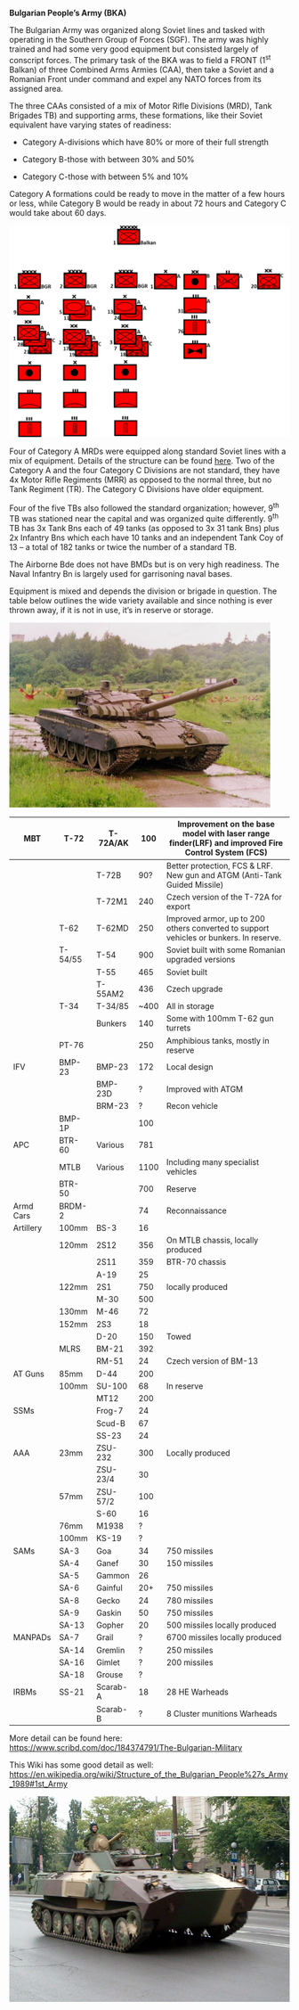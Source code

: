 **Bulgarian People’s Army (BKA)**

The Bulgarian Army was organized along Soviet lines and tasked with
operating in the Southern Group of Forces (SGF). The army was highly
trained and had some very good equipment but consisted largely of
conscript forces. The primary task of the BKA was to field a FRONT
(1<sup>st</sup> Balkan) of three Combined Arms Armies (CAA), then take a
Soviet and a Romanian Front under command and expel any NATO forces from
its assigned area.

The three CAAs consisted of a mix of Motor Rifle Divisions (MRD), Tank
Brigades TB) and supporting arms, these formations, like their Soviet
equivalent have varying states of readiness:

  - Category A-divisions which have 80% or more of their full strength

  - Category B-those with between 30% and 50%

  - Category C-those with between 5% and 10%

Category A formations could be ready to move in the matter of a few
hours or less, while Category B would be ready in about 72 hours and
Category C would take about 60 days.

![](/assets/images/warsaw/bg/army/image1.png)

Four of Category A MRDs were equipped along standard Soviet lines with a
mix of equipment. Details of the structure can be found
[here](http://www.bits.de/NRANEU/others/amd-us-archive/fm100-2-3%2891%29.pdf).
Two of the Category A and the four Category C Divisions are not
standard, they have 4x Motor Rifle Regiments (MRR) as opposed to the
normal three, but no Tank Regiment (TR). The Category C Divisions have
older equipment.

Four of the five TBs also followed the standard organization; however,
9<sup>th</sup> TB was stationed near the capital and was organized quite
differently. 9<sup>th</sup> TB has 3x Tank Bns each of 49 tanks (as
opposed to 3x 31 tank Bns) plus 2x Infantry Bns which each have 10 tanks
and an independent Tank Coy of 13 – a total of 182 tanks or twice the
number of a standard TB.

The Airborne Bde does not have BMDs but is on very high readiness. The
Naval Infantry Bn is largely used for garrisoning naval bases.

Equipment is mixed and depends the division or brigade in question. The
table below outlines the wide variety available and since nothing is
ever thrown away, if it is not in use, it’s in reserve or
storage.

![](/assets/images/warsaw/bg/army/image2.jpeg)

| MBT       | T-72    | T-72A/AK | 100   | Improvement on the base model with laser range finder(LRF) and improved Fire Control System (FCS) |
| --------- | ------- | -------- | ----- | ------------------------------------------------------------------------------------------------- |
|           |         | T-72B    | 90?   | Better protection, FCS & LRF. New gun and ATGM (Anti-Tank Guided Missile)                         |
|           |         | T-72M1   | 240   | Czech version of the T-72A for export                                                             |
|           | T-62    | T-62MD   | 250   | Improved armor, up to 200 others converted to support vehicles or bunkers. In reserve.            |
|           | T-54/55 | T-54     | 900   | Soviet built with some Romanian upgraded versions                                                 |
|           |         | T-55     | 465   | Soviet built                                                                                      |
|           |         | T-55AM2  | 436   | Czech upgrade                                                                                     |
|           | T-34    | T-34/85  | \~400 | All in storage                                                                                    |
|           |         | Bunkers  | 140   | Some with 100mm T-62 gun turrets                                                                  |
|           | PT-76   |          | 250   | Amphibious tanks, mostly in reserve                                                               |
| IFV       | BMP-23  | BMP-23   | 172   | Local design                                                                                      |
|           |         | BMP-23D  | ?     | Improved with ATGM                                                                                |
|           |         | BRM-23   | ?     | Recon vehicle                                                                                     |
|           | BMP-1P  |          | 100   |                                                                                                   |
| APC       | BTR-60  | Various  | 781   |                                                                                                   |
|           | MTLB    | Various  | 1100  | Including many specialist vehicles                                                                |
|           | BTR-50  |          | 700   | Reserve                                                                                           |
| Armd Cars | BRDM-2  |          | 74    | Reconnaissance                                                                                    |
| Artillery | 100mm   | BS-3     | 16    |                                                                                                   |
|           | 120mm   | 2S12     | 356   | On MTLB chassis, locally produced                                                                 |
|           |         | 2S11     | 359   | BTR-70 chassis                                                                                    |
|           |         | A-19     | 25    |                                                                                                   |
|           | 122mm   | 2S1      | 750   | locally produced                                                                                  |
|           |         | M-30     | 500   |                                                                                                   |
|           | 130mm   | M-46     | 72    |                                                                                                   |
|           | 152mm   | 2S3      | 18    |                                                                                                   |
|           |         | D-20     | 150   | Towed                                                                                             |
|           | MLRS    | BM-21    | 392   |                                                                                                   |
|           |         | RM-51    | 24    | Czech version of BM-13                                                                            |
| AT Guns   | 85mm    | D-44     | 200   |                                                                                                   |
|           | 100mm   | SU-100   | 68    | In reserve                                                                                        |
|           |         | MT12     | 200   |                                                                                                   |
| SSMs      |         | Frog-7   | 24    |                                                                                                   |
|           |         | Scud-B   | 67    |                                                                                                   |
|           |         | SS-23    | 24    |                                                                                                   |
| AAA       | 23mm    | ZSU-232  | 300   | Locally produced                                                                                  |
|           |         | ZSU-23/4 | 30    |                                                                                                   |
|           | 57mm    | ZSU-57/2 | 100   |                                                                                                   |
|           |         | S-60     | 16    |                                                                                                   |
|           | 76mm    | M1938    | ?     |                                                                                                   |
|           | 100mm   | KS-19    | ?     |                                                                                                   |
| SAMs      | SA-3    | Goa      | 34    | 750 missiles                                                                                      |
|           | SA-4    | Ganef    | 30    | 150 missiles                                                                                      |
|           | SA-5    | Gammon   | 26    |                                                                                                   |
|           | SA-6    | Gainful  | 20+   | 750 missiles                                                                                      |
|           | SA-8    | Gecko    | 24    | 780 missiles                                                                                      |
|           | SA-9    | Gaskin   | 50    | 750 missiles                                                                                      |
|           | SA-13   | Gopher   | 20    | 500 missiles locally produced                                                                     |
| MANPADs   | SA-7    | Grail    | ?     | 6700 missiles locally produced                                                                    |
|           | SA-14   | Gremlin  | ?     | 250 missiles                                                                                      |
|           | SA-16   | Gimlet   | ?     | 200 missiles                                                                                      |
|           | SA-18   | Grouse   | ?     |                                                                                                   |
| IRBMs     | SS-21   | Scarab-A | 18    | 28 HE Warheads                                                                                    |
|           |         | Scarab-B | ?     | 8 Cluster munitions Warheads                                                                      |

More detail can be found here:
<https://www.scribd.com/doc/184374791/The-Bulgarian-Military>

This Wiki has some good detail as well:
<https://en.wikipedia.org/wiki/Structure_of_the_Bulgarian_People%27s_Army_1989#1st_Army>

![](/assets/images/warsaw/bg/army/image3.jpg)

